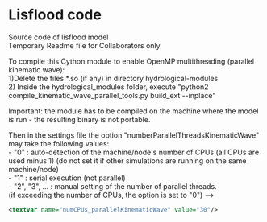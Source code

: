 # Lisflood code

Source code of lisflood model  
Temporary Readme file for Collaborators only.  

To compile this Cython module to enable OpenMP multithreading (parallel kinematic wave):  
1)Delete the files *.so (if any) in directory hydrological-modules  
2) Inside the hydrological_modules folder, execute "python2 compile_kinematic_wave_parallel_tools.py build_ext --inplace"  

Important: the module has to be compiled on the machine where the model is run - the resulting binary is not portable.  

Then in the settings file the option "numberParallelThreadsKinematicWave" may take the following values:  
    - "0"           : auto-detection of the machine/node's number of CPUs (all CPUs are used minus 1) (do not set it if other simulations are running on the same machine/node)  
    - "1"           : serial execution (not parallel)  
    - "2", "3", ... : manual setting of the number of parallel threads.  
                      (if exceeding the number of CPUs, the option is set to "0") -->  
```xml
<textvar name="numCPUs_parallelKinematicWave" value="30"/>
```
